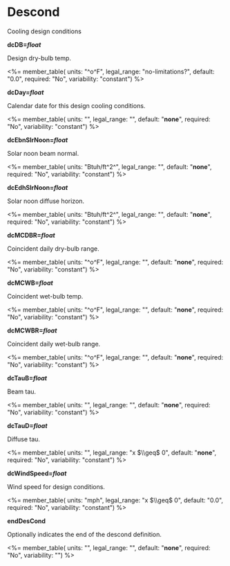 # Descond

Cooling design conditions

**dcDB=*float***

Design dry-bulb temp.

<%= member_table(
  units: "^o^F",
  legal_range: "no-limitations?",
  default: "0.0",
  required: "No",
  variability: "constant") %>

**dcDay=*float***

Calendar date for this design cooling conditions.

<%= member_table(
  units: "",
  legal_range: "",
  default: "**none**",
  required: "No",
  variability: "constant") %>

**dcEbnSlrNoon=*float***

Solar noon beam normal.

<%= member_table(
  units: "Btuh/ft^2^",
  legal_range: "",
  default: "**none**",
  required: "No",
  variability: "constant") %>

**dcEdhSlrNoon=*float***

Solar noon diffuse horizon.

<%= member_table(
  units: "Btuh/ft^2^",
  legal_range: "",
  default: "**none**",
  required: "No",
  variability: "constant") %>

**dcMCDBR=*float***

Coincident daily dry-bulb range.

<%= member_table(
  units: "^o^F",
  legal_range: "",
  default: "**none**",
  required: "No",
  variability: "constant") %>

**dcMCWB=*float***

Coincident wet-bulb temp.

<%= member_table(
  units: "^o^F",
  legal_range: "",
  default: "**none**",
  required: "No",
  variability: "constant") %>

**dcMCWBR=*float***

Coincident daily wet-bulb range.

<%= member_table(
  units: "^o^F",
  legal_range: "",
  default: "**none**",
  required: "No",
  variability: "constant") %>

**dcTauB=*float***

Beam tau.

<%= member_table(
  units: "",
  legal_range: "",
  default: "**none**",
  required: "No",
  variability: "constant") %>

**dcTauD=*float***

Diffuse tau.

<%= member_table(
  units: "",
  legal_range: "x $\\geq$ 0",
  default: "**none**",
  required: "No",
  variability: "constant") %>

**dcWindSpeed=*float***

Wind speed for design conditions.

<%= member_table(
  units: "mph",
  legal_range: "x $\\geq$ 0",
  default: "0.0",
  required: "No",
  variability: "constant") %>

**endDesCond**

Optionally indicates the end of the descond definition.

<%= member_table(
  units: "",
  legal_range: "",
  default: "**none**",
  required: "No",
  variability: "") %>